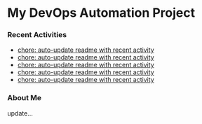# My DevOps Automation Project

### Recent Activities
<!-- activity:START -->
- [chore: auto-update readme with recent activity](https://github.com/kaigiii/mybowling-app/commit/9da9a702229a08d813ae2235d1d40b84f6fc8e2f)
- [chore: auto-update readme with recent activity](https://github.com/kaigiii/mybowling-app/commit/5c006b07ce606925b50f74f0ca1a2e2eb8210c63)
- [chore: auto-update readme with recent activity](https://github.com/kaigiii/mybowling-app/commit/ce924cc21ea60e6c46e624379efc5015dbaedea5)
- [chore: auto-update readme with recent activity](https://github.com/kaigiii/mybowling-app/commit/8877c9cc6623523c7c2b63785acc5c18c3fa68b1)
- [chore: auto-update readme with recent activity](https://github.com/kaigiii/mybowling-app/commit/44d0a21fad5f61302601eeda068651b7a621123d)
<!-- activity:END -->

### About Me
<!-- MYLINKS:START -->
<!-- MYLINKS:END -->

update...
